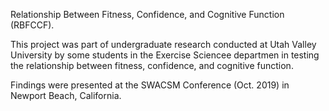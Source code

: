 Relationship Between Fitness, Confidence, and Cognitive Function (RBFCCF).

This project was part of undergraduate research conducted at Utah Valley University by some students in the Exercise Sciencee departmen in testing the relationship between fitness, confidence, and cognitive function.

Findings were presented at the SWACSM Conference (Oct. 2019) in Newport Beach, California. 
